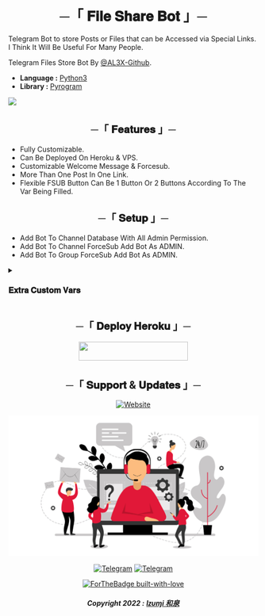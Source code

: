 <h1 align="center">
    ─「 𝐅𝐢𝐥𝐞 𝐒𝐡𝐚𝐫𝐞 𝐁𝐨𝐭 」─
</h1>

Telegram Bot to store Posts or Files that can be Accessed via Special Links. I Think It Will Be Useful For Many People.

Telegram Files Store Bot By [@AL3X-Github](https://github.com/AL3X-Github).

* **Language :** [Python3](https://www.python.org)
* **Library :** [Pyrogram](https://docs.pyrogram.org)

<img src="https://te.legra.ph/file/0c13eb00aaba21dd2f541.jpg">

<p>

<h2 align="center">
    ─「 𝐅𝐞𝐚𝐭𝐮𝐫𝐞𝐬 」─
</h2>

- Fully Customizable. 
- Can Be Deployed On Heroku & VPS. 
- Customizable Welcome Message & Forcesub. 
- More Than One Post In One Link.
- Flexible FSUB Button Can Be 1 Button Or 2 Buttons According To The Var Being Filled.

<h2 align="center">
    ─「 𝐒𝐞𝐭𝐮𝐩 」─
</h2>

- Add Bot To Channel Database With All Admin Permission. 
- Add Bot To Channel ForceSub Add Bot As ADMIN. 
- Add Bot To Group ForceSub Add Bot As ADMIN.

<details>
<summary><h3>𝐄𝐱𝐭𝐫𝐚 𝐂𝐮𝐬𝐭𝐨𝐦 𝐕𝐚𝐫𝐬</h3></summary>

### Variables

* `API_HASH` Get the HASH API on the [my.telegram.org](https://my.telegram.org) web.
* `API_ID` Get APP ID on the web [my.telegram.org](https://my.telegram.org) web.
* `TG_BOT_TOKEN` Get it from [@BotFather](https://telegram.dog/BotFather)
* `OWNER` Put Username Telegram on Owner Bot.
* `CHANNEL_ID` Enter Channel ID For [Channel Database] example:- -10063624667
* `ADMINS` Enter User ID to get Admin rights at Bot
* `START_MESSAGE` Optional: Message /start starts the prefix to Bot. 
* `FORCE_SUB_MESSAGE` Optional: Forced Message Subscribe Bot.
* `FORCE_SUB_CHANNEL` Enter ID from Channel for Force To Subscribe Channel.
* `FORCE_SUB_GROUP` Enter ID from Group for Force To Join Group.

### Extra Variables

* `CUSTOM_CAPTION` place your Custom text if you want to Set Custom Text
* `DISABLE_CHANNEL_BUTTON` Enter True to Disable Channel Sharing Button, Default if False.

### Fillings
#### START_MESSAGE | FORCE_SUB_MESSAGE

* `{first}` - User first name
* `{last}` - User last name
* `{id}` - User ID
* `{mention}` - Mention the user
* `{username}` - Username

#### CUSTOM_CAPTION

* `{filename}` - file name of the Document
* `{previouscaption}` - Original Caption

</details>
<h2 align="center">
    ─「 𝐃𝐞𝐩𝐥𝐨𝐲 𝐇𝐞𝐫𝐨𝐤𝐮 」─
</h2>

<p align="center"><a href="https://dashboard.heroku.com/new?template=https://github.com/AL3X-Github/TG-FileShare-Bot"> <img src="https://img.shields.io/badge/Deploy%20On%20Heroku-black?style=for-the-badge&logo=heroku" width="220" height="38.45"/></a></p>

<h2 align="center">
    ─「 𝐒𝐮𝐩𝐩𝐨𝐫𝐭 & 𝐔𝐩𝐝𝐚𝐭𝐞𝐬 」─
</h2>

<div align="center">

<p align="center"><a href="https://github.com/AL3X-Github"><img alt="Website" src="https://img.shields.io/badge/ㅤPowered By I𝗓υɱi 和泉ㅤ-blue"></a></p>


![Support Cover](https://github.com/AL3X-Github/Resources/blob/main/Photos/Support.png)

</div>

<div align="center">


[![Telegram](https://img.shields.io/badge/Group-%232C3454?style=for-the-badge&logo=telegram&logoColor=white)](https://telegram.dog/MaximXGroup) [![Telegram](https://img.shields.io/badge/Channel-%232C3454?style=for-the-badge&logo=telegram&logoColor=white)](https://telegram.dog/MaximXChannels)

[![ForTheBadge built-with-love](http://ForTheBadge.com/images/badges/built-with-love.svg)](https://github.com/AL3X-Github)

<h6>

**Copyright 2022 :** [**Iᴢυɱi 和泉**](https://telegram.dog/MaximXRobot) 

</h6>
</div>
